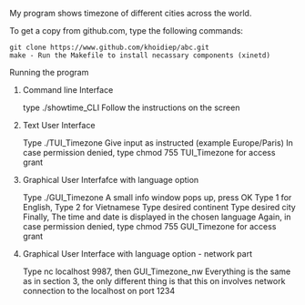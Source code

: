 My program shows timezone of different cities across the world.

To get a copy from github.com, type the following commands:

    git clone https://www.github.com/khoidiep/abc.git
    make - Run the Makefile to install necassary components (xinetd)

Running the program

1. Command line Interface 

    type ./showtime_CLI
    Follow the instructions on the screen
    

2. Text User Interface

    Type ./TUI_Timezone 
    Give input as instructed (example Europe/Paris) 
    In case permission denied, type chmod 755 TUI_Timezone for access grant

3. Graphical User Interfafce with language option

    Type ./GUI_Timezone 
    A small info window pops up, press OK
    Type 1 for English, Type 2 for Vietnamese
    Type desired continent
    Type desired city 
    Finally, The time and date is displayed in the chosen language
    Again, in case permission denied, type chmod 755 GUI_Timezone for access grant
    
4. Graphical User Interface with language option - network part
    
    Type nc localhost 9987, then GUI_Timezone_nw 
    Everything is the same as in section 3, the only different thing is that this on involves network connection to the localhost on port 1234
    
        
